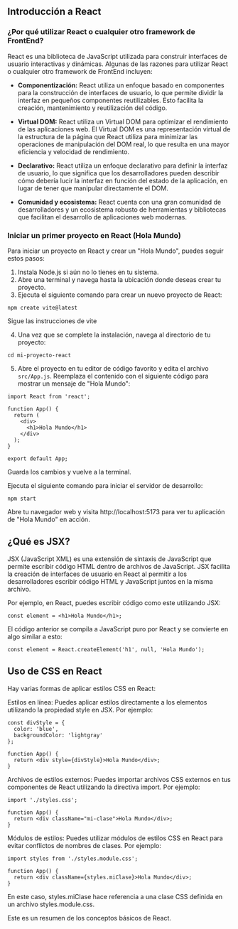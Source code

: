 ## Introducción a React

### ¿Por qué utilizar React o cualquier otro framework de FrontEnd?

React es una biblioteca de JavaScript utilizada para construir interfaces de usuario interactivas y dinámicas. Algunas de las razones para utilizar React o cualquier otro framework de FrontEnd incluyen:

- **Componentización:** React utiliza un enfoque basado en componentes para la construcción de interfaces de usuario, lo que permite dividir la interfaz en pequeños componentes reutilizables. Esto facilita la creación, mantenimiento y reutilización del código.

- **Virtual DOM:** React utiliza un Virtual DOM para optimizar el rendimiento de las aplicaciones web. El Virtual DOM es una representación virtual de la estructura de la página que React utiliza para minimizar las operaciones de manipulación del DOM real, lo que resulta en una mayor eficiencia y velocidad de rendimiento.

- **Declarativo:** React utiliza un enfoque declarativo para definir la interfaz de usuario, lo que significa que los desarrolladores pueden describir cómo debería lucir la interfaz en función del estado de la aplicación, en lugar de tener que manipular directamente el DOM.

- **Comunidad y ecosistema:** React cuenta con una gran comunidad de desarrolladores y un ecosistema robusto de herramientas y bibliotecas que facilitan el desarrollo de aplicaciones web modernas.

### Iniciar un primer proyecto en React (Hola Mundo)

Para iniciar un proyecto en React y crear un "Hola Mundo", puedes seguir estos pasos:

1. Instala Node.js si aún no lo tienes en tu sistema.
2. Abre una terminal y navega hasta la ubicación donde deseas crear tu proyecto.
3. Ejecuta el siguiente comando para crear un nuevo proyecto de React:

```
npm create vite@latest

```

Sigue las instrucciones de vite

4. Una vez que se complete la instalación, navega al directorio de tu proyecto:
```
cd mi-proyecto-react
```

5. Abre el proyecto en tu editor de código favorito y edita el archivo `src/App.js`. Reemplaza el contenido con el siguiente código para mostrar un mensaje de "Hola Mundo":

```
import React from 'react';

function App() {
  return (
    <div>
      <h1>Hola Mundo</h1>
    </div>
  );
}

export default App;
```
Guarda los cambios y vuelve a la terminal.

Ejecuta el siguiente comando para iniciar el servidor de desarrollo:

```
npm start
```
Abre tu navegador web y visita http://localhost:5173 para ver tu aplicación de "Hola Mundo" en acción.

## ¿Qué es JSX?
JSX (JavaScript XML) es una extensión de sintaxis de JavaScript que permite escribir código HTML dentro de archivos de JavaScript. JSX facilita la creación de interfaces de usuario en React al permitir a los desarrolladores escribir código HTML y JavaScript juntos en la misma archivo.

Por ejemplo, en React, puedes escribir código como este utilizando JSX:

```
const element = <h1>Hola Mundo</h1>;
```

El código anterior se compila a JavaScript puro por React y se convierte en algo similar a esto:

```
const element = React.createElement('h1', null, 'Hola Mundo');
```
## Uso de CSS en React
Hay varias formas de aplicar estilos CSS en React:

Estilos en línea: Puedes aplicar estilos directamente a los elementos utilizando la propiedad style en JSX. Por ejemplo:

```
const divStyle = {
  color: 'blue',
  backgroundColor: 'lightgray'
};

function App() {
  return <div style={divStyle}>Hola Mundo</div>;
}
```

Archivos de estilos externos: Puedes importar archivos CSS externos en tus componentes de React utilizando la directiva import. Por ejemplo:

```
import './styles.css';

function App() {
  return <div className="mi-clase">Hola Mundo</div>;
}
```

Módulos de estilos: Puedes utilizar módulos de estilos CSS en React para evitar conflictos de nombres de clases. Por ejemplo:

```
import styles from './styles.module.css';

function App() {
  return <div className={styles.miClase}>Hola Mundo</div>;
}
```
En este caso, styles.miClase hace referencia a una clase CSS definida en un archivo styles.module.css.


Este es un resumen de los conceptos básicos de React.